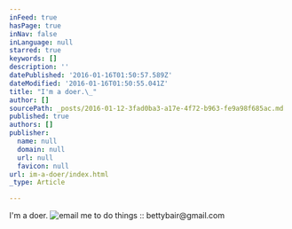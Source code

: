 ```yaml
---
inFeed: true
hasPage: true
inNav: false
inLanguage: null
starred: true
keywords: []
description: ''
datePublished: '2016-01-16T01:50:57.589Z'
dateModified: '2016-01-16T01:50:55.041Z'
title: "I'm a doer.\_"
author: []
sourcePath: _posts/2016-01-12-3fad0ba3-a17e-4f72-b963-fe9a98f685ac.md
published: true
authors: []
publisher:
  name: null
  domain: null
  url: null
  favicon: null
url: im-a-doer/index.html
_type: Article

---
```

I'm a doer.
![email me to do things :: bettybair@gmail.com](https://s3-us-west-2.amazonaws.com/the-grid-img/p/f5522b828b47201206709d432b31a24c0d5c1969.jpg)

#